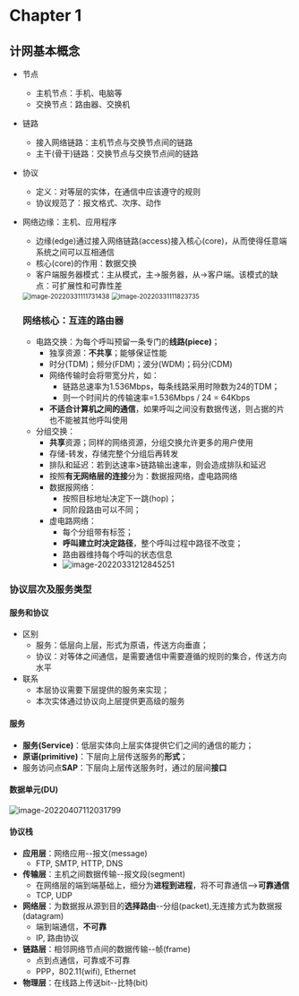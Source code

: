 # Chapter 1

## 计网基本概念

- 节点
  - 主机节点：手机、电脑等
  - 交换节点：路由器、交换机
- 链路
  - 接入网络链路：主机节点与交换节点间的链路
  - 主干(骨干)链路：交换节点与交换节点间的链路

- 协议
  - 定义：对等层的实体，在通信中应该遵守的规则
  - 协议规范了：报文格式、次序、动作

- 网络边缘：主机、应用程序

  - 边缘(edge)通过接入网络链路(access)接入核心(core)，从而使得任意端系统之间可以互相通信
  - 核心(core)的作用：数据交换
  - 客户端服务器模式：主从模式，主->服务器，从->客户端。该模式的缺点：可扩展性和可靠性差

  <img src="https://gitee.com/percivalyang/images/raw/master/images/image-20220331111731438.png" alt="image-20220331111731438" style="zoom: 80%;" />

  <img src="C:/Users/Administrator/AppData/Roaming/Typora/typora-user-images/image-20220331111823735.png" alt="image-20220331111823735" style="zoom: 80%;" />

  ### 网络核心：互连的路由器

  - 电路交换：为每个呼叫预留一条专门的**线路(piece)**；
    - 独享资源：**不共享**；能够保证性能
    - 时分(TDM)；频分(FDM)；波分(WDM)；码分(CDM)
    - 网络传输时会将带宽分片，如：
      - 链路总速率为1.536Mbps，每条线路采用时隙数为24的TDM；
      - 则一个时间片的传输速率=1.536Mbps / 24 = 64Kbps
    - **不适合计算机之间的通信**，如果呼叫之间没有数据传送，则占据的片也不能被其他呼叫使用
  - 分组交换：
    - **共享**资源；同样的网络资源，分组交换允许更多的用户使用
    - 存储-转发，存储完整个分组后再转发
    - 排队和延迟：若到达速率>链路输出速率，则会造成排队和延迟
    - 按照**有无网络层的连接**分为：数据报网络，虚电路网络
    - 数据报网络：
      - 按照目标地址决定下一跳(hop)；
      - 同阶段路由可以不同；
    - 虚电路网络：
      - 每个分组带有标签；
      - **呼叫建立时决定路径**，整个呼叫过程中路径不改变；
      - 路由器维持每个呼叫的状态信息
      - ![image-20220331212845251](https://gitee.com/percivalyang/images/raw/master/images/image-20220331212845251.png)

### 协议层次及服务类型

#### 服务和协议

- 区别
  - 服务：低层向上层，形式为原语，传送方向垂直；
  - 协议：对等体之间通信，是需要通信中需要遵循的规则的集合，传送方向水平
- 联系
  - 本层协议需要下层提供的服务来实现；
  - 本次实体通过协议向上层提供更高级的服务

#### 服务

- **服务(Service)**：低层实体向上层实体提供它们之间的通信的能力；
- **原语(primitive)**：下层向上层传送服务的**形式**；
- 服务访问点**SAP**：下层向上层传送服务时，通过的层间**接口**

#### 数据单元(DU)

![image-20220407112031799](https://gitee.com/percivalyang/images/raw/master/images/image-20220407112031799.png)

#### 协议栈

- **应用层**：网络应用--报文(message)
  - FTP, SMTP, HTTP, DNS
- **传输层**：主机之间数据传输--报文段(segment)
  - 在网络层的端到端基础上，细分为**进程到进程**，将不可靠通信-->**可靠通信**
  - TCP, UDP
- **网络层**：为数据报从源到目的**选择路由**--分组(packet),无连接方式为数据报(datagram)
  - 端到端通信，**不可靠**
  - IP, 路由协议
- **链路层**：相邻网络节点间的数据传输--帧(frame)
  - 点到点通信，可靠或不可靠
  - PPP，802.11(wifi), Ethernet
- **物理层**：在线路上传送bit--比特(bit)

